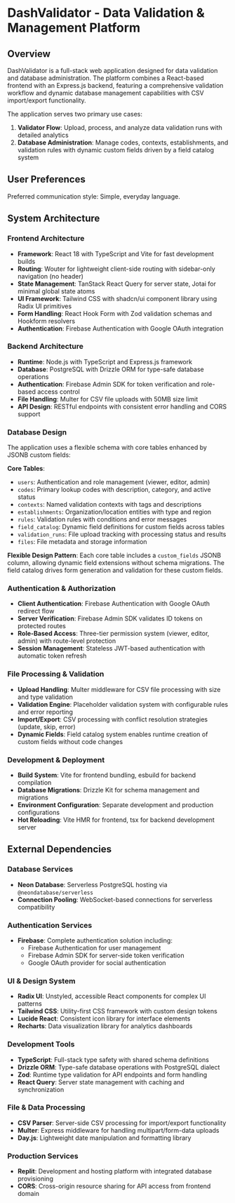 # DashValidator - Data Validation & Management Platform

## Overview

DashValidator is a full-stack web application designed for data validation and database administration. The platform combines a React-based frontend with an Express.js backend, featuring a comprehensive validation workflow and dynamic database management capabilities with CSV import/export functionality.

The application serves two primary use cases:
1. **Validator Flow**: Upload, process, and analyze data validation runs with detailed analytics
2. **Database Administration**: Manage codes, contexts, establishments, and validation rules with dynamic custom fields driven by a field catalog system

## User Preferences

Preferred communication style: Simple, everyday language.

## System Architecture

### Frontend Architecture
- **Framework**: React 18 with TypeScript and Vite for fast development builds
- **Routing**: Wouter for lightweight client-side routing with sidebar-only navigation (no header)
- **State Management**: TanStack React Query for server state, Jotai for minimal global state atoms
- **UI Framework**: Tailwind CSS with shadcn/ui component library using Radix UI primitives
- **Form Handling**: React Hook Form with Zod validation schemas and Hookform resolvers
- **Authentication**: Firebase Authentication with Google OAuth integration

### Backend Architecture
- **Runtime**: Node.js with TypeScript and Express.js framework
- **Database**: PostgreSQL with Drizzle ORM for type-safe database operations
- **Authentication**: Firebase Admin SDK for token verification and role-based access control
- **File Handling**: Multer for CSV file uploads with 50MB size limit
- **API Design**: RESTful endpoints with consistent error handling and CORS support

### Database Design
The application uses a flexible schema with core tables enhanced by JSONB custom fields:

**Core Tables**:
- `users`: Authentication and role management (viewer, editor, admin)
- `codes`: Primary lookup codes with description, category, and active status
- `contexts`: Named validation contexts with tags and descriptions
- `establishments`: Organization/location entities with type and region
- `rules`: Validation rules with conditions and error messages
- `field_catalog`: Dynamic field definitions for custom fields across tables
- `validation_runs`: File upload tracking with processing status and results
- `files`: File metadata and storage information

**Flexible Design Pattern**: Each core table includes a `custom_fields` JSONB column, allowing dynamic field extensions without schema migrations. The field catalog drives form generation and validation for these custom fields.

### Authentication & Authorization
- **Client Authentication**: Firebase Authentication with Google OAuth redirect flow
- **Server Verification**: Firebase Admin SDK validates ID tokens on protected routes
- **Role-Based Access**: Three-tier permission system (viewer, editor, admin) with route-level protection
- **Session Management**: Stateless JWT-based authentication with automatic token refresh

### File Processing & Validation
- **Upload Handling**: Multer middleware for CSV file processing with size and type validation
- **Validation Engine**: Placeholder validation system with configurable rules and error reporting
- **Import/Export**: CSV processing with conflict resolution strategies (update, skip, error)
- **Dynamic Fields**: Field catalog system enables runtime creation of custom fields without code changes

### Development & Deployment
- **Build System**: Vite for frontend bundling, esbuild for backend compilation
- **Database Migrations**: Drizzle Kit for schema management and migrations
- **Environment Configuration**: Separate development and production configurations
- **Hot Reloading**: Vite HMR for frontend, tsx for backend development server

## External Dependencies

### Database Services
- **Neon Database**: Serverless PostgreSQL hosting via `@neondatabase/serverless`
- **Connection Pooling**: WebSocket-based connections for serverless compatibility

### Authentication Services  
- **Firebase**: Complete authentication solution including:
  - Firebase Authentication for user management
  - Firebase Admin SDK for server-side token verification
  - Google OAuth provider for social authentication

### UI & Design System
- **Radix UI**: Unstyled, accessible React components for complex UI patterns
- **Tailwind CSS**: Utility-first CSS framework with custom design tokens
- **Lucide React**: Consistent icon library for interface elements
- **Recharts**: Data visualization library for analytics dashboards

### Development Tools
- **TypeScript**: Full-stack type safety with shared schema definitions
- **Drizzle ORM**: Type-safe database operations with PostgreSQL dialect
- **Zod**: Runtime type validation for API endpoints and form handling
- **React Query**: Server state management with caching and synchronization

### File & Data Processing
- **CSV Parser**: Server-side CSV processing for import/export functionality
- **Multer**: Express middleware for handling multipart/form-data uploads
- **Day.js**: Lightweight date manipulation and formatting library

### Production Services
- **Replit**: Development and hosting platform with integrated database provisioning
- **CORS**: Cross-origin resource sharing for API access from frontend domain
